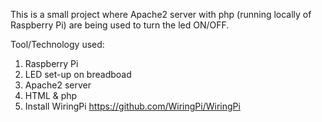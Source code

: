 This is a small project where Apache2 server with php (running locally of Raspberry Pi) are being used to turn the led ON/OFF.

Tool/Technology used:
1. Raspberry Pi
2. LED set-up on breadboad
2. Apache2 server
3. HTML & php
4. Install WiringPi https://github.com/WiringPi/WiringPi
